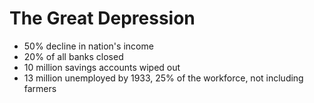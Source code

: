 # The Great Depression
- 50% decline in nation's income
- 20% of all banks closed
- 10 million savings accounts wiped out
- 13 million unemployed by 1933, 25% of the workforce, not including farmers
